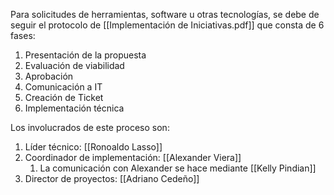 Para solicitudes de herramientas, software u otras tecnologías, se debe de seguir el protocolo de [[Implementación de Iniciativas.pdf]] que consta de 6 fases:
1. Presentación de la propuesta
2. Evaluación de viabilidad
3. Aprobación
4. Comunicación a IT
5. Creación de Ticket
6. Implementación técnica

Los involucrados de este proceso son:
1. Líder técnico: [[Ronoaldo Lasso]]
2. Coordinador de implementación: [[Alexander Viera]]
	1. La comunicación con Alexander se hace mediante [[Kelly Pindian]] 
3. Director de proyectos: [[Adriano Cedeño]]

